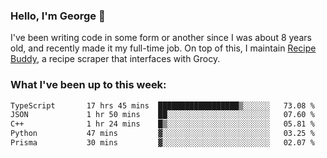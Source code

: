 ### Hello, I'm George 👋

I've been writing code in some form or another since I was about 8 years old, and recently made it my full-time job. On top of this, I maintain [Recipe Buddy](https://github.com/georgegebbett/recipe-buddy), a recipe scraper that interfaces with Grocy.  

<!--
**georgegebbett/georgegebbett** is a ✨ _special_ ✨ repository because its `README.md` (this file) appears on your GitHub profile.

Here are some ideas to get you started:

- 🔭 I’m currently working on ...
- 🌱 I’m currently learning ...
- 👯 I’m looking to collaborate on ...
- 🤔 I’m looking for help with ...
- 💬 Ask me about ...
- 📫 How to reach me: ...
- 😄 Pronouns: ...
- ⚡ Fun fact: ...
-->

### What I've been up to this week:
<!--START_SECTION:waka-->

```txt
TypeScript       17 hrs 45 mins  ██████████████████▒░░░░░░   73.08 %
JSON             1 hr 50 mins    ██░░░░░░░░░░░░░░░░░░░░░░░   07.60 %
C++              1 hr 24 mins    █▒░░░░░░░░░░░░░░░░░░░░░░░   05.81 %
Python           47 mins         ▓░░░░░░░░░░░░░░░░░░░░░░░░   03.25 %
Prisma           30 mins         ▓░░░░░░░░░░░░░░░░░░░░░░░░   02.07 %
```

<!--END_SECTION:waka-->
